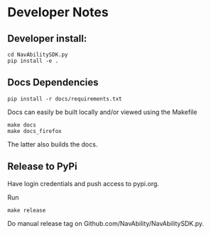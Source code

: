 # Developer Notes

## Developer install:
```
cd NavAbilitySDK.py
pip install -e .
```

## Docs Dependencies

```
pip install -r docs/requirements.txt
```

Docs can easily be built locally and/or viewed using the Makefile
```
make docs
make docs_firefox
```

The latter also builds the docs.

## Release to PyPi

Have login credentials and push access to pypi.org.

Run
```
make release
```

Do manual release tag on Github.com/NavAbility/NavAbilitySDK.py.